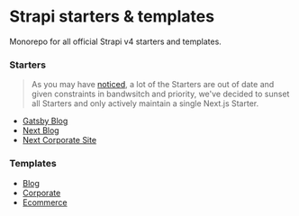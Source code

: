 # Strapi starters & templates

Monorepo for all official Strapi v4 starters and templates.

### Starters

> As you may have [noticed](https://github.com/strapi/starters-and-templates/issues?q=is%3Aissue+is%3Aopen+install), a lot of the Starters are out of date and given constraints in bandwsitch and priority, we've decided to sunset all Starters and only actively maintain a single Next.js Starter. 


- [Gatsby Blog](./packages/starters/gatsby-blog)
- [Next Blog](./packages/starters/next-blog)
- [Next Corporate Site](./packages/starters/next-corporate)

### Templates

- [Blog](./packages/templates/blog)
- [Corporate](./packages/templates/corporate)
- [Ecommerce](./packages/templates/ecommerce)
